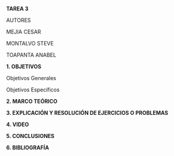 **TAREA 3**

AUTORES

MEJIA CESAR

MONTALVO STEVE

TOAPANTA ANABEL

**1. OBJETIVOS**

Objetivos Generales

Objetivos Específicos

**2. MARCO TEÓRICO**

**3. EXPLICACIÓN Y RESOLUCIÓN DE EJERCICIOS O PROBLEMAS**

**4. VIDEO**

**5. CONCLUSIONES**

**6. BIBLIOGRAFÍA**
